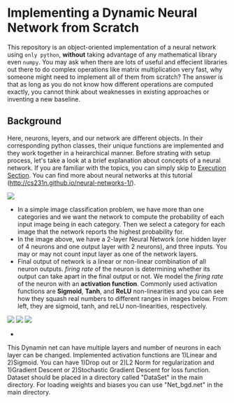 # Implementing a Dynamic Neural Network from Scratch

This repository is an object-oriented implementation of a neural network using `only python`, **without** taking advantage of any mathematical library even `numpy`. You may ask when there are lots of useful and effecient libraries out there to do complex operations like matrix multiplication very fast, why someone might need to implement all of them from scratch? The answer is that as long as you do not know how different operations are computed exactly, you cannot think about weaknesses in existing approaches or inventing a new baseline.


## Background
Here, neurons, leyers, and our network are different objects. In their corresponding python classes, their unique functions are implemented and they work together in a heirarchical manner. Before strating with setup process, let's take a look at a brief explanation about concepts of a neural network. If you are familiar with the topics, you can simply skip to [Execution Section](https://github.com/arghavan-kpm//dynamic-nn-from-scratch#Execution). You can find more about neural networks at this tutorial (<http://cs231n.github.io/neural-networks-1/>).

![](https://github.com/arghavan-kpm/dynamic-nn-from-scratch/figures/mlp.PNG)

* In a simple image classification problem, we have more than one categories and we want the network to compute the probability of each input image being in each category. Then we select a category for each image that the network reports the highest probability for. 
* In the image above, we have a 2-layer Neural Network (one hidden layer of 4 neurons and one output layer with 2 neurons), and three inputs. You may or may not count input layer as one of the network layers.
* Final output of network is a linear or non-linear combination of all neuron outputs. _firing rate_ of the neuron is determining whether its output can take apart in the final output or not. We model the _firing rate_ of the neuron with an **activation function**. Commonly used activation functions are **Sigmoid**, **Tanh**, and **ReLU** non-linearities and you can see how they squash real numbers to different ranges in images below. From left, they are sigmoid, tanh, and reLU non-linearities, respectively.

![](https://github.com/arghavan-kpm/dynamic-nn-from-scratch/raw/master/figures/sigmoid.png) ![](https://github.com/arghavan-kpm/dynamic-nn-from-scratch/raw/master/figures/tanh.png) ![](https://github.com/arghavan-kpm/dynamic-nn-from-scratch/raw/master/figures/ReLU.png)

* 

This Dynamin net can have multiple layers and number of neurons in each layer can be changed. Implemented activation functions are 1)Linear and 2)Sigmoid. You can have 1)Drop out or 2)L2 Norm for regularization and 1)Gradient Descent or 2)Stochastic Gradient Descent for loss function.
Dataset should be placed in a directory called "DataSet" in the main directory.
For loading weights and biases you can use "Net_bgd.net" in the main directory.

